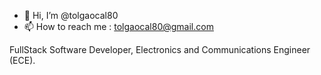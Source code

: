- 👋 Hi, I’m @tolgaocal80
- 📫 How to reach me : tolgaocal80@gmail.com

FullStack Software Developer, Electronics and Communications Engineer (ECE).
<!---
tolgaocal80/tolgaocal80 is a ✨ special ✨ repository because its `README.md` (this file) appears on your GitHub profile.
You can click the Preview link to take a look at your changes.
--->
